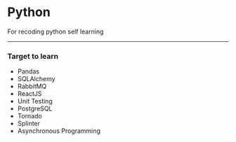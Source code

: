 # Python

For recoding python self learning

* * *

### Target to learn

- Pandas
- SQLAlchemy
- RabbitMQ
- ReactJS
- Unit Testing
- PostgreSQL
- Tornado
- Splinter
- Asynchronous Programming
